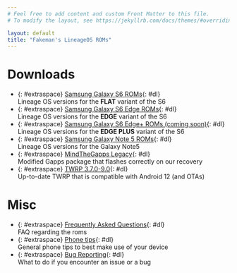 ```yaml
---
# Feel free to add content and custom Front Matter to this file.
# To modify the layout, see https://jekyllrb.com/docs/themes/#overriding-theme-defaults

layout: default
title: "Fakeman's LineageOS ROMs"
---
```

# Downloads
- {: #extraspace} [Samsung Galaxy S6 ROMs](/downloads/s6){: #dl} <br>
Lineage OS versions for the **FLAT** variant of the S6
- {: #extraspace} [Samsung Galaxy S6 Edge ROMs](/downloads/s6edge){: #dl}<br>
Lineage OS versions for the **EDGE** variant of the S6
- {: #extraspace} [Samsung Galaxy S6 Edge+ ROMs (coming soon)](/downloads/s6edgeplus){: #dl}<br>
Lineage OS versions for the **EDGE PLUS** variant of the S6
- {: #extraspace} [Samsung Galaxy Note 5 ROMs](/downloads/note5){: #dl}<br>
Lineage OS versions for the Galaxy Note5
- {: #extraspace} [MindTheGapps Legacy](/downloads/mindthegapps){: #dl}<br>
Modified Gapps package that flashes correctly on our recovery
- {: #extraspace} [TWRP 3.7.0-9.0](/downloads/twrp){: #dl}<br>
Up-to-date TWRP that is compatible with Android 12 (and OTAs)

# Misc
- {: #extraspace} [Frequently Asked Questions](/faq){: #dl} <br>
FAQ regarding the roms
- {: #extraspace} [Phone tips](/tips){: #dl} <br>
General phone tips to best make use of your device
- {: #extraspace} [Bug Reporting](/bugreport){: #dl} <br>
What to do if you encounter an issue or a bug